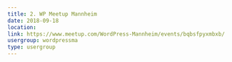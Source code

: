 ```yaml
---
title: 2. WP Meetup Mannheim
date: 2018-09-18
location: 
link: https://www.meetup.com/WordPress-Mannheim/events/bqbsfpyxmbxb/
usergroup: wordpressma
type: usergroup
---
```

